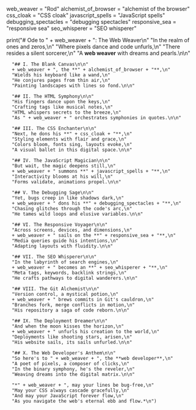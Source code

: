 web_weaver = "Rod"
alchemist_of_browser = "alchemist of the browser"
css_cloak = "CSS cloak"
javascript_spells = "JavaScript spells"
debugging_spectacles = "debugging spectacles"
responsive_sea = "responsive sea"
seo_whisperer = "SEO whisperer"

print("# Ode to " + web_weaver + ": The Web Weaver\n"
      "In the realm of ones and zeros,\n"
      "Where pixels dance and code unfurls,\n"
      "There resides a silent sorcerer,\n"
      "A **web weaver** with dreams and pearls.\n\n"

      "## I. The Blank Canvas\n\n"
      + web_weaver + ", the **" + alchemist_of_browser + "**,\n"
      "Wields his keyboard like a wand,\n"
      "He conjures pages from thin air,\n"
      "Painting landscapes with lines so fond.\n\n"

      "## II. The HTML Symphony\n\n"
      "His fingers dance upon the keys,\n"
      "Crafting tags like musical notes,\n"
      "HTML whispers secrets to the breeze,\n"
      "As " + web_weaver + " orchestrates symphonies in quotes.\n\n"

      "## III. The CSS Enchanter\n\n"
      "Next, he dons his **" + css_cloak + "**,\n"
      "Styling elements with flair and grace,\n"
      "Colors bloom, fonts sing, layouts evoke,\n"
      "A visual ballet in this digital space.\n\n"

      "## IV. The JavaScript Magician\n\n"
      "But wait, the magic deepens still,\n"
      + web_weaver + " summons **" + javascript_spells + "**,\n"
      "Interactivity blooms at his will,\n"
      "Forms validate, animations propel.\n\n"

      "## V. The Debugging Sage\n\n"
      "Yet, bugs creep in like shadows dark,\n"
      + web_weaver + " dons his **" + debugging_spectacles + "**,\n"
      "Chasing glitches through the code's arc,\n"
      "He tames wild loops and elusive variables.\n\n"

      "## VI. The Responsive Voyager\n\n"
      "Across screens, devices, and dimensions,\n"
      + web_weaver + " sails on the **" + responsive_sea + "**,\n"
      "Media queries guide his intentions,\n"
      "Adapting layouts with fluidity.\n\n"

      "## VII. The SEO Whisperer\n\n"
      "In the labyrinth of search engines,\n"
      + web_weaver + " becomes an **" + seo_whisperer + "**,\n"
      "Meta tags, keywords, backlink strings,\n"
      "He crafts pathways to digital wanderers.\n\n"

      "## VIII. The Git Alchemist\n\n"
      "Version control, a mystical potion,\n"
      + web_weaver + " brews commits in Git's cauldron,\n"
      "Branches fork, merge conflicts in motion,\n"
      "His repository a saga of code reborn.\n\n"

      "## IX. The Deployment Dreamer\n\n"
      "And when the moon kisses the horizon,\n"
      + web_weaver + " unfurls his creation to the world,\n"
      "Deployments like shooting stars, arisen,\n"
      "His website sails, its sails unfurled.\n\n"

      "## X. The Web Developer's Anthem\n\n"
      "So here's to " + web_weaver + ", the **web developer**,\n"
      "A poet of pixels, a composer of clicks,\n"
      "In the binary symphony, he's the reveler,\n"
      "Weaving dreams into the digital matrix.\n\n"

      "*" + web_weaver + ", may your lines be bug-free,\n"
      "May your CSS always cascade gracefully,\n"
      "And may your JavaScript forever flow,\n"
      "As you navigate the web's eternal ebb and flow.*\n")
